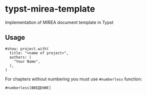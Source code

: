 # typst-mirea-template
Implementation of MIREA document template in Typst

## Usage

```
#show: project.with(
  title: "<name of project>",
  authors: (
    "Your Name",
  ),
)
```

For chapters without numbering you must use `#numberless` function:
```
#numberless[ВВЕДЕНИЕ]
```
